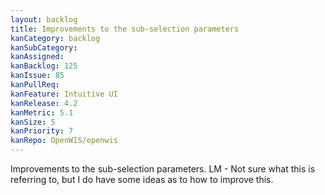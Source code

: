 ```yaml
---
layout: backlog
title: Improvements to the sub-selection parameters
kanCategory: backlog
kanSubCategory:
kanAssigned:
kanBacklog: 125
kanIssue: 85
kanPullReq:
kanFeature: Intuitive UI
kanRelease: 4.2
kanMetric: 5.1
kanSize: 5
kanPriority: 7
kanRepo: OpenWIS/openwis
---
```

Improvements to the sub-selection parameters. LM - Not sure what this is referring to, but I do have some ideas as to how to improve this.
